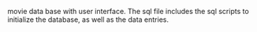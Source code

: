 movie data base with user interface. The sql file includes the sql scripts to initialize the database, as well as the data entries.
